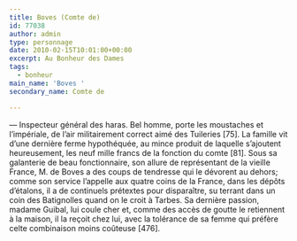```yaml
---
title: Boves (Comte de)
id: 77038
author: admin
type: personnage
date: 2010-02-15T10:01:00+00:00
excerpt: Au Bonheur des Dames
tags:
  - bonheur
main_name: 'Boves '
secondary_name: Comte de

---
```

— Inspecteur général des haras. Bel homme, porte les moustaches et l&rsquo;impériale, de l&rsquo;air militairement correct aimé des Tuileries [75]. La famille vit d&rsquo;une dernière ferme hypothéquée, au mince produit de laquelle s&rsquo;ajoutent heureusement, les neuf mille francs de la fonction du comte [81]. Sous sa galanterie de beau fonctionnaire, son allure de représentant de la vieille France, M. de Boves a des coups de tendresse qui le dévorent au dehors; comme son service l&rsquo;appelle aux quatre coins de la France, dans les dépôts d&rsquo;étalons, il a de continuels prétextes pour disparaître, su terrant dans un coin des Batignolles quand on le croit à Tarbes. Sa dernière passion, madame Guibal, lui coule cher et, comme des accès de goutte le retiennent à la maison, il la reçoit chez lui, avec la tolérance de sa femme qui préfère celte combinaison moins coûteuse [476].